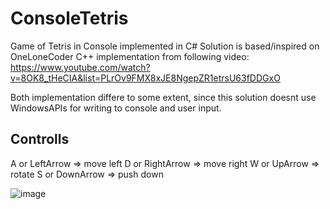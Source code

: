 # ConsoleTetris
Game of Tetris in Console implemented in C# 
Solution is based/inspired on OneLoneCoder C++ implementation from following video:
https://www.youtube.com/watch?v=8OK8_tHeCIA&list=PLrOv9FMX8xJE8NgepZR1etrsU63fDDGxO

Both implementation differe to some extent, since this solution doesnt use WindowsAPIs for writing to console and user input.


## Controlls 
A or LeftArrow => move left
D or RightArrow => move right
W or UpArrow => rotate
S or DownArrow => push down


![image](https://github.com/dragoaus/ConsoleTetris/assets/48952742/0f531c3e-9f5e-4910-87a8-f225992af92c)


